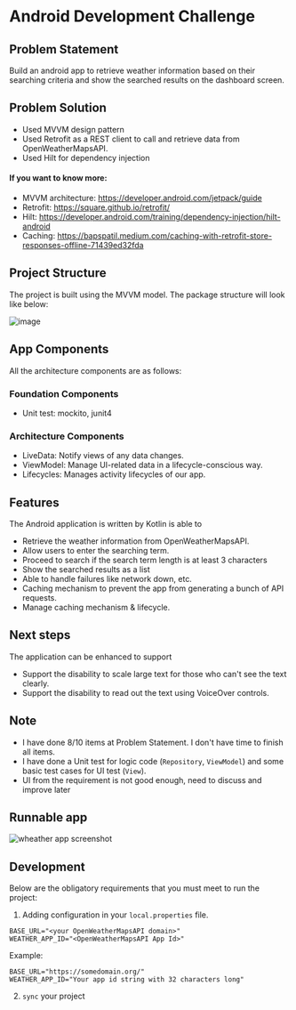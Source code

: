 # Android Development Challenge

## Problem Statement

Build an android app to retrieve weather information based on their searching criteria and show the searched results on the dashboard screen.

## Problem Solution

- Used MVVM design pattern
- Used Retrofit as a REST client to call and retrieve data from OpenWeatherMapsAPI.
- Used Hilt for dependency injection

#### If you want to know more:

- MVVM architecture: https://developer.android.com/jetpack/guide
- Retrofit: https://square.github.io/retrofit/
- Hilt: https://developer.android.com/training/dependency-injection/hilt-android
- Caching: https://bapspatil.medium.com/caching-with-retrofit-store-responses-offline-71439ed32fda

## Project Structure

The project is built using the MVVM model. The package structure will look like below:

![image](https://user-images.githubusercontent.com/13620155/145409226-e4b9d70e-deaa-4812-87c6-9a55cbc50097.png)

## App Components

All the architecture components are as follows:

### Foundation Components

- Unit test: mockito, junit4

### Architecture Components

- LiveData: Notify views of any data changes.
- ViewModel: Manage UI-related data in a lifecycle-conscious way.
- Lifecycles: Manages activity lifecycles of our app.

## Features

The Android application is written by Kotlin is able to

- Retrieve the weather information from OpenWeatherMapsAPI.
- Allow users to enter the searching term.
- Proceed to search if the search term length is at least 3 characters
- Show the searched results as a list
- Able to handle failures like network down, etc.
- Caching mechanism to prevent the app from generating a bunch of API requests.
- Manage caching mechanism & lifecycle.

## Next steps

The application can be enhanced to support

- Support the disability to scale large text for those who can't see the text clearly.
- Support the disability to read out the text using VoiceOver controls.

## Note

- I have done 8/10 items at Problem Statement. I don't have time to finish all items.
- I have done a Unit test for logic code (`Repository`, `ViewModel`) and some basic test cases for UI test (`View`).
- UI from the requirement is not good enough, need to discuss and improve later

## Runnable app

![wheather app screenshot](https://user-images.githubusercontent.com/13620155/145417831-69c8b727-e436-4247-bb0b-cca525d64600.gif)

## Development

Below are the obligatory requirements that you must meet to run the project:

1. Adding configuration in your `local.properties` file.

```properties
BASE_URL="<your OpenWeatherMapsAPI domain>"
WEATHER_APP_ID="<OpenWeatherMapsAPI App Id>"
```

Example:

```properties
BASE_URL="https://somedomain.org/"
WEATHER_APP_ID="Your app id string with 32 characters long"
```

2. `sync` your project
